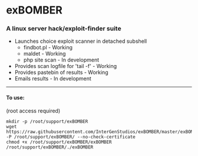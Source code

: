 # exBOMBER
### A linux server hack/exploit-finder suite

- Launches choice exploit scanner in detached subshell
    - findbot.pl    - Working
    - maldet        - Working
    - php site scan - In development
- Provides scan logfile for 'tail -f' - Working
- Provides pastebin of results - Working
- Emails results - In development

---

#### To use:

(root access required)

```
mkdir -p /root/support/exBOMBER
wget https://raw.githubusercontent.com/InterGenStudios/exBOMBER/master/exBOMBER -P /root/support/exBOMBER/ --no-check-certificate
chmod +x /root/support/exBOMBER/exBOMBER
/root/support/exBOMBER/./exBOMBER
```
